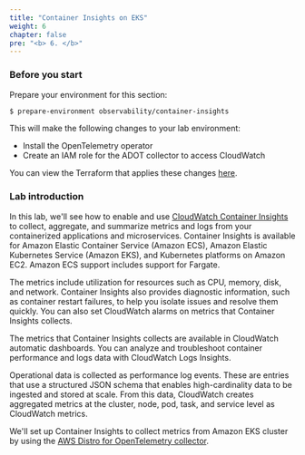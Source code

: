 ```yaml
---
title: "Container Insights on EKS"
weight: 6
chapter: false
pre: "<b> 6. </b>"
---
```


### Before you start

Prepare your environment for this section:

```bash
$ prepare-environment observability/container-insights
```

This will make the following changes to your lab environment:

- Install the OpenTelemetry operator
- Create an IAM role for the ADOT collector to access CloudWatch

You can view the Terraform that applies these changes [here](https://github.com/aws-samples/eks-workshop-v2/tree/stable/manifests/modules/observability/container-insights/.workshop/terraform).

### Lab introduction
In this lab, we'll see how to enable and use [CloudWatch Container Insights](https://docs.aws.amazon.com/AmazonCloudWatch/latest/monitoring/ContainerInsights.html) to collect, aggregate, and summarize metrics and logs from your containerized applications and microservices. Container Insights is available for Amazon Elastic Container Service (Amazon ECS), Amazon Elastic Kubernetes Service (Amazon EKS), and Kubernetes platforms on Amazon EC2. Amazon ECS support includes support for Fargate.

The metrics include utilization for resources such as CPU, memory, disk, and network. Container Insights also provides diagnostic information, such as container restart failures, to help you isolate issues and resolve them quickly. You can also set CloudWatch alarms on metrics that Container Insights collects.

The metrics that Container Insights collects are available in CloudWatch automatic dashboards. You can analyze and troubleshoot container performance and logs data with CloudWatch Logs Insights.

Operational data is collected as performance log events. These are entries that use a structured JSON schema that enables high-cardinality data to be ingested and stored at scale. From this data, CloudWatch creates aggregated metrics at the cluster, node, pod, task, and service level as CloudWatch metrics.

We'll set up Container Insights to collect metrics from Amazon EKS cluster by using the [AWS Distro for OpenTelemetry collector](https://aws-otel.github.io/).